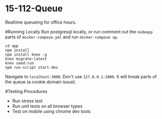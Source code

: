 # 15-112-Queue
Realtime queueing for office hours.

#Running Locally
Run postgresql locally, or run comment out the `nodeapp` parts of `docker-compose.yml` and run `docker-compose up`.
```
cd app
npm install 
npm install knex -g
knex migrate:latest
knex seed:run
npm run-script start-dev
```

Navigate to `localhost:3000`. Don't use `127.0.0.1:3000`. It will break parts of the queue (a cookie domain issue). 

#Testing Procedures
- Run stress test
- Run unit tests on all browser types
- Test on mobile using chrome dev tools


